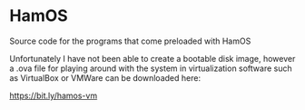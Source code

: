 # HamOS
Source code for the programs that come preloaded with HamOS

Unfortunately I have not been able to create a bootable disk image, however a .ova file for playing around with the system in virtualization software such as VirtualBox or VMWare can be downloaded here:

https://bit.ly/hamos-vm
